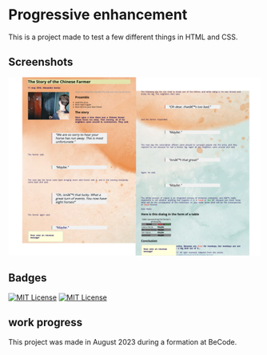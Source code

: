 # Progressive enhancement

This is a project made to test a few different things in HTML and CSS.


## Screenshots

![Page Screenshot](readme-ressources/page-screenshot.png)


## Badges

[![MIT License](https://img.shields.io/badge/CSS-purple.svg)](https://choosealicense.com/licenses/mit/)
[![MIT License](https://img.shields.io/badge/HTML-red.svg)](https://choosealicense.com/licenses/mit/)


## work progress

This project was made in August 2023 during a formation at BeCode. 